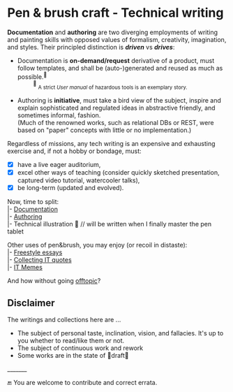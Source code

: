 # Pen & brush craft - Technical writing

__Documentation__ and __authoring__ are two diverging employments of writing and painting skills with opposed values of formalism, creativity, imagination, and styles. Their principled distinction is __*driven*__ vs __*drives*__:

* Documentation is **on-demand/request** derivative of a product, must follow templates, and shall be (auto-)generated and reused as much as possible.<sup>:raising_hand:</sup>\
&nbsp;&nbsp;&nbsp;&nbsp;&nbsp;&nbsp;&nbsp;&nbsp;&nbsp;<sup>:raising_hand:</sup> <sub>A strict _User manual_ of hazardous tools is an exemplary story.</sub>

* Authoring is **initiative**, must take a bird view of the subject, inspire and explain sophisticated and regulated ideas in abstractive friendly, and sometimes informal, fashion.\
(Much of the renowned works, such as relational DBs or REST, were based on "paper" concepts with little or no implementation.)

Regardless of missions, any tech writing is an expensive and exhausting exercise and, if not a hobby or bondage, must:

+ [x] have a live eager auditorium,
+ [x] excel other ways of teaching (consider quickly sketched presentation, captured video tutorial, watercooler talks),
+ [x] be long-term (updated and evolved).

Now, time to split:\
|- [Documentation](README+/tech_docu.md)\
|- [Authoring](README+/tech-authoring.md)\
|- Technical illustration 🚧 // will be written when I finally master the pen tablet

Other uses of pen&brush, you may enjoy (or recoil in distaste):\
|- [Freestyle essays](README+/essays/)\
|- [Collecting IT quotes](README+/quotes)\
|- [IT Memes](README+/memes)

And how without going [offtopic](README+/offtopic)?

## Disclaimer

The writings and collections here are ...

* The subject of personal taste, inclination, vision, and fallacies. It's up to you whether to read/like them or not.
* The subject of continuous work and rework
* Some works are in the state of 🚧draft🚧

\_______

:end: You are welcome to contribute and correct errata.
